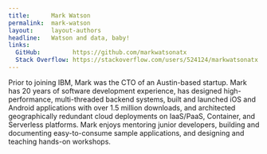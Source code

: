 ```yaml
---
title:      Mark Watson
permalink:  mark-watson
layout:     layout-authors
headline:   Watson and data, baby!
links: 
  GitHub:         https://github.com/markwatsonatx
  Stack Overflow: https://stackoverflow.com/users/524124/markwatsonatx
---
```


Prior to joining IBM, Mark was the CTO of an Austin-based startup. Mark has 20 years of software development experience, has designed high-performance, multi-threaded backend systems, built and launched iOS and Android applications with over 1.5 million downloads, and architected geographically redundant cloud deployments on IaaS/PaaS, Container, and Serverless platforms. Mark enjoys mentoring junior developers, building and documenting easy-to-consume sample applications, and designing and teaching hands-on workshops.